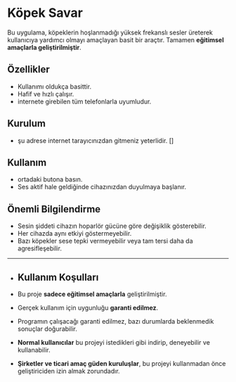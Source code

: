 # Köpek Savar

Bu uygulama, köpeklerin hoşlanmadığı yüksek frekanslı sesler üreterek kullanıcıya yardımcı olmayı amaçlayan basit bir araçtır. Tamamen **eğitimsel amaçlarla geliştirilmiştir**.  

## Özellikler
- Kullanımı oldukça basittir.
- Hafif ve hızlı çalışır.
- internete girebilen tüm telefonlarla uyumludur.

## Kurulum
- şu adrese internet tarayıcınızdan gitmeniz yeterlidir. []

## Kullanım
- ortadaki butona basın.
- Ses aktif hale geldiğinde cihazınızdan duyulmaya başlanır.

## Önemli Bilgilendirme
- Sesin şiddeti cihazın hoparlör gücüne göre değişiklik gösterebilir.
- Her cihazda aynı etkiyi göstermeyebilir.
- Bazı köpekler sese tepki vermeyebilir veya tam tersi daha da agresifleşebilir.

---

- ## Kullanım Koşulları

- Bu proje **sadece eğitimsel amaçlarla** geliştirilmiştir.
- Gerçek kullanım için uygunluğu **garanti edilmez**.
- Programın çalışacağı garanti edilmez, bazı durumlarda beklenmedik sonuçlar doğurabilir.
- **Normal kullanıcılar** bu projeyi istedikleri gibi indirip, deneyebilir ve kullanabilir.
- **Şirketler ve ticari amaç güden kuruluşlar**, bu projeyi kullanmadan önce geliştiriciden izin almak zorundadır.

